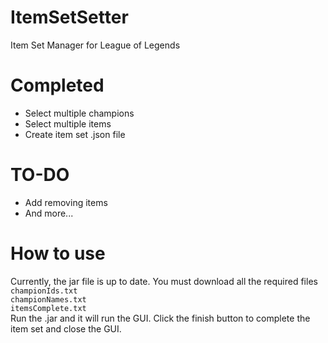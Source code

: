# ItemSetSetter
Item Set Manager for League of Legends

# Completed
* Select multiple champions
* Select multiple items
* Create item set .json file

# TO-DO
* Add removing items
* And more...

# How to use
Currently, the jar file is up to date. You must download all the required files  
    `championIds.txt`  
    `championNames.txt`  
    `itemsComplete.txt`  
Run the .jar and it will run the GUI. Click the finish button to complete the item set and close the GUI.
